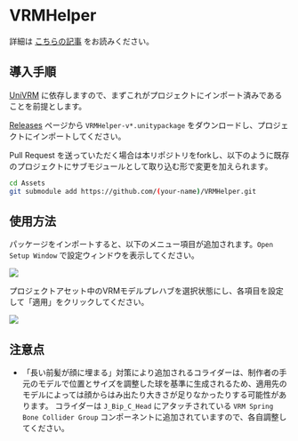# VRMHelper

詳細は [こちらの記事](https://qiita.com/but80/items/3cc28cd874764daf3e58) をお読みください。

## 導入手順

[UniVRM](https://github.com/vrm-c/UniVRM) に依存しますので、まずこれがプロジェクトにインポート済みであることを前提とします。

[Releases](https://github.com/but80/VRMHelper/releases) ページから `VRMHelper-v*.unitypackage` をダウンロードし、プロジェクトにインポートしてください。

Pull Request を送っていただく場合は本リポジトリをforkし、以下のように既存のプロジェクトにサブモジュールとして取り込む形で変更を加えられます。

```bash
cd Assets
git submodule add https://github.com/(your-name)/VRMHelper.git
```

## 使用方法

パッケージをインポートすると、以下のメニュー項目が追加されます。`Open Setup Window` で設定ウィンドウを表示してください。

![](https://qiita-image-store.s3.ap-northeast-1.amazonaws.com/0/34010/752673f1-f88e-8048-0798-2d160fb1607c.png)

プロジェクトアセット中のVRMモデルプレハブを選択状態にし、各項目を設定して「適用」をクリックしてください。

![](https://qiita-image-store.s3.ap-northeast-1.amazonaws.com/0/34010/b5cf4e4b-9329-10bc-3ce4-8222c27fc398.png)

## 注意点

- 「長い前髪が顔に埋まる」対策により追加されるコライダーは、制作者の手元のモデルで位置とサイズを調整した球を基準に生成されるため、適用先のモデルによっては顔からはみ出たり大きさが足りなかったりする可能性があります。
  コライダーは `J_Bip_C_Head` にアタッチされている `VRM Spring Bone Collider Group` コンポーネントに追加されていますので、各自調整してください。

